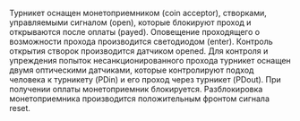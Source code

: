 Турникет оснащен монетоприемником (coin acceptor), створками, управляемыми сигналом (open), которые блокируют проход и открываются после оплаты (payed). Оповещение проходящего о возможности прохода производится светодиодом (enter). Контроль открытия створок производится датчиком opened. Для контроля и упреждения попыток несанкционированного прохода турникет оснащен двумя оптическими датчиками, которые контролируют подход человека к турникету  (PDin) и его проход через турникет (PDout). При получении оплаты монетоприемник блокируется. Разблокировка монетоприемника производится положительным фронтом сигнала reset.
